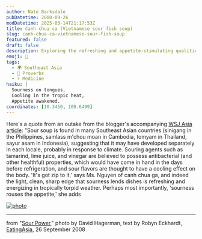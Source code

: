 ```yaml
---
author: Nate Barksdale
pubDatetime: 2008-09-26
modDatetime: 2025-03-14T21:17:53Z
title: Canh chua ca (Vietnamese sour fish soup)
slug: canh-chua-ca-vietnamese-sour-fish-soup
featured: false
draft: false
description: Exploring the refreshing and appetite-stimulating qualities of sour soups across Southeast Asia.
emoji: 🍲
tags:
  - 🌍 Southeast Asia
  - 🍲 Proverbs
  - ⚕️ Medicine
haiku: |
  Sourness on tongues,  
  Cooling in the tropic heat,  
  Appetite awakened.
coordinates: [10.3450, 100.6499]
---
```


Here's a quote from an outake from the blogger's accompanying [WSJ Asia article](http://web.archive.org/web/20110501200436/http://online.wsj.com:80/article/SB122218780066767641.html?mod=todays_asia_weekend_journal): "Sour soup is found in many Southeast Asian countries (sinigang in the Philippines, samlass m'chou moan in Cambodia, tomyam in Thailand, sayur asam in Indonesia), suggesting that it may have developed separately in each locale, probably in response to climate. Souring agents such as tamarind, lime juice, and vinegar are believed to possess antibacterial (and other healthful) properties, which would have come in hand in the days before refrigeration, and sour flavors are thought to have a cooling effect on the body. 'It's got zip to it,' says Ms. Nguyen of canh chua ga, and indeed the light, clean, sharp edge that sourness lends dishes is refreshing and energizing in tropically torpid weather. Perhaps most importantly, 'sourness rouses the appetite,' she adds

[![photo](http://culture-making.com/media/355n7237.jpg)](http://eatingasia.typepad.com/eatingasia/2008/09/sour-power.html)

---

from "[Sour Power](http://web.archive.org/web/20241112234540/https://eatingasia.typepad.com/eatingasia/2008/09/sour-power.html)," photo by David Hagerman, text by Robyn Eckhardt, [EatingAsia](http://web.archive.org/web/20241112234540/https://eatingasia.typepad.com/eatingasia/2008/09/sour-power.html), 26 September 2008

